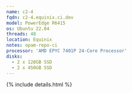 ```yaml
---
name: c2-4
fqdn: c2-4.equinix.ci.dev
model: PowerEdge R6415
os: Ubuntu 22.04
threads: 48
location: Equinix
notes: opam-repo-ci
processor: 'AMD EPYC 7401P 24-Core Processor'
disks:
  - 2 x 128GB SSD
  - 2 x 450GB SSD
---
```

{% include details.html %} 

